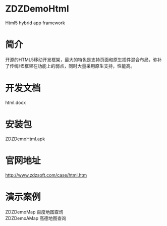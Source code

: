 # ZDZDemoHtml
Html5 hybrid app framework<br/>

# 简介
开源的HTML5移动开发框架，最大的特色是支持页面和原生插件混合布局，弥补了传统H5框架在功能上的弱点，同时大量采用原生支持，性能高。<br/>

# 开发文档
html.docx<br/>

# 安装包
ZDZDemoHtml.apk<br/>

# 官网地址
http://www.zdzsoft.com/case/html.htm<br/>

# 演示案例
ZDZDemoMap  百度地图查询<br/>
ZDZDemoAMap 高德地图查询<br/>

